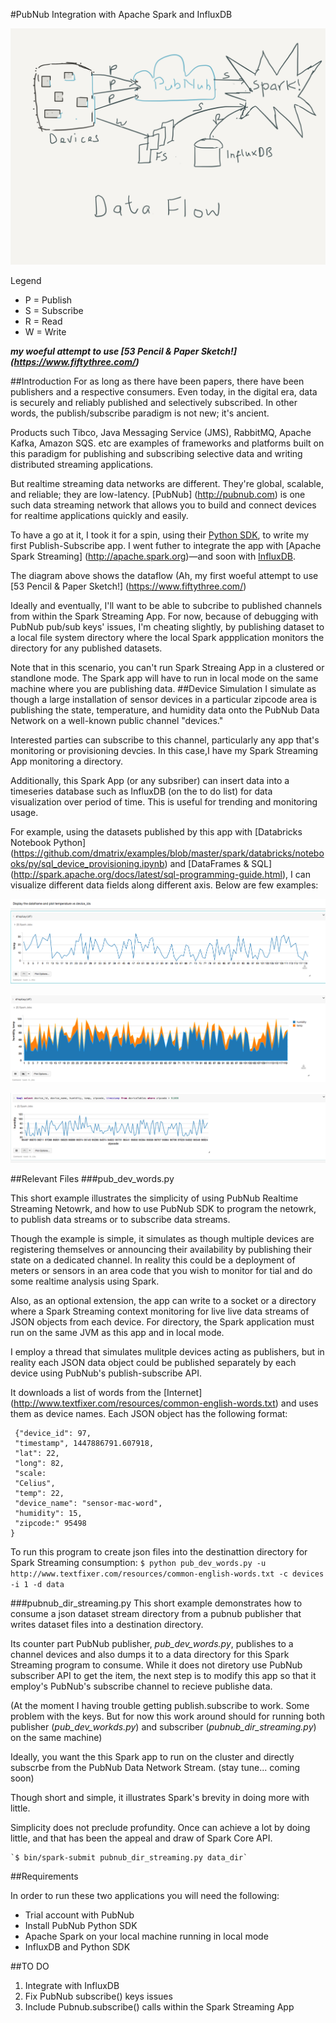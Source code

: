 #PubNub Integration with Apache Spark and InfluxDB

![](images/pubnub_spark.png "An Overview of Data Flow")

Legend
- P = Publish
- S = Subscribe
- R = Read
- W = Write

***my woeful attempt to use [53 Pencil & Paper Sketch!] (https://www.fiftythree.com/)***

##Introduction
For as long as there have been papers, there have been publishers and a respective consumers. Even today, in the digital era, data is securely and reliably published and selectively subscribed. In other words, the publish/subscribe paradigm is not new; it's ancient.

Products such Tibco, Java Messaging Service (JMS), RabbitMQ, Apache Kafka, Amazon SQS. etc are examples of frameworks and platforms built on this paradigm for publishing and subscribing selective data and writing distributed streaming applications.

But realtime streaming data networks are different. They're global, scalable, and reliable; they are low-latency. [PubNub]
(http://pubnub.com) is one such data streaming network that allows you to build and connect devices for realtime applications quickly and easily.

To have a go at it, I took it for a spin, using their [Python SDK](https://www.pubnub.com/developers/), to write my first Publish-Subscribe app. I went futher to integrate the app with [Apache Spark Streaming] (http://apache.spark.org)—and soon with [InfluxDB](http://influxdb.com). 

The diagram above shows the dataflow (Ah, my first woeful attempt to use [53 Pencil & Paper Sketch!] (https://www.fiftythree.com/)

Ideally and eventually, I'll want to be able to subcribe to published channels from within the Spark Streaming App. For now, because of debugging with PubNub pub/sub keys' issues, I'm cheating slightly, by publishing dataset to a local file system directory where the local Spark appplication monitors the directory for any published datasets.

Note that in this scenario, you can't run Spark Streaing App in a clustered or standlone mode. The Spark app will have to run in local mode on the same machine where you are publishing data.
##Device Simulation
I simulate as though a large installation of sensor devices in a particular zipcode area is publishing the state, temperature, and humidity data onto the PubNub Data Network on a well-known public channel "devices."

Interested parties can subscribe to this channel, particularly any app that's monitoring or provisioning devcies. In this case,I have my Spark Streaming App monitoring a directory.

Additionally, this Spark App (or any subsriber) can insert data into a timeseries database such as InfluxDB (on the to do list) for data visualization over period of time. This is useful for trending and monitoring usage.

For example, using the datasets published by this app with [Databricks Notebook Python] (https://github.com/dmatrix/examples/blob/master/spark/databricks/notebooks/py/sql_device_provisioning.ipynb) and [DataFrames & SQL] (http://spark.apache.org/docs/latest/sql-programming-guide.html), I can visualize different data fields along different axis. Below are few examples:


![](images/screen_3.png "Temperature vs Devices")

![](images/screen_1.png "Temperature, Humidity vs Devices")

![](images/screen_2.png "Humidity vs Zipcode")


##Relevant Files
###pub_dev_words.py

This short example illustrates the simplicity of using PubNub Realtime Streaming Netowrk,
and how to use PubNub SDK to program the netowrk, to publish data streams or to subscribe data streams.

Though the example is simple, it simulates as though multiple devices are registering themselves or announcing their
availability by publishing their state on a dedicated channel. In reality this could be a deployment of meters or sensors
in an area code that you wish to monitor for tial and do some realtime analysis using Spark.

Also, as an optional extension, the app can write to a socket or a directory where a Spark Streaming context monitoring for live
live data streams of JSON objects from each device. For directory, the Spark application must run on the same JVM as this app and in local mode.

I employ a thread that simulates mulitple devices acting as publishers, but in reality each JSON data object could be published separately by each device using PubNub's publish-subscribe API. 

It downloads a list of words from the [Internet] (http://www.textfixer.com/resources/common-english-words.txt) and uses them as device names. Each JSON object has the 
following format:

     {"device_id": 97, 
     "timestamp", 1447886791.607918,
     "lat": 22, 
     "long": 82, 
     "scale: 
     "Celius", 
     "temp": 22, 
     "device_name": "sensor-mac-word",
     "humidity": 15,
     "zipcode:" 95498
    }

 To run this program to create json files into the destinattion directory for Spark Streaming consumption:
     `$ python pub_dev_words.py -u http://www.textfixer.com/resources/common-english-words.txt -c devices -i 1 -d data`

###pubnub_dir_streaming.py
 This short example demonstrates how to consume a json dataset stream directory from a pubnub publisher that writes dataset files into a destination directory.

Its counter part PubNub publisher, *pub_dev_words.py*, publishes to a channel devices and also dumps it to a data directory
for this Spark Streaming program to consume. While it does not diretory use PubNub subscriber API to get the item, the next
step is to modify this app so that it employ's PubNub's subscribe channel to recieve publishe data.

(At the moment I having trouble getting publish.subscribe to work. Some problem with the keys. But for now this work around should
for running both publisher (*pub_dev_workds.py*) and subscriber (*pubnub_dir_streaming.py*) on the same machine)

Ideally, you want the this Spark app to run on the cluster and directly subscrbe from the PubNub Data Network Stream.
(stay tune... coming soon)


Though short and simple, it illustrates Spark's brevity in doing more with little. 

Simplicity does not preclude profundity. Once can achieve a lot by doing little, and that has been the appeal and draw of Spark Core API.

    `$ bin/spark-submit pubnub_dir_streaming.py data_dir`
##Requirements

In order to run these two applications you will need the following:
- Trial account with PubNub
- Install PubNub Python SDK 
- Apache Spark on your local machine running in local mode
- InfluxDB and Python SDK

##TO DO
1. Integrate with InfluxDB
2. Fix PubNub subscribe() keys issues
3. Include Pubnub.subscribe() calls within the Spark Streaming App
